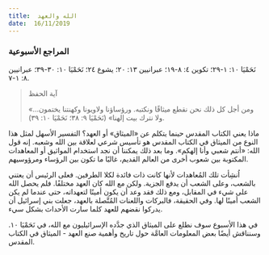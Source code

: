 ```yaml
---
title:  الله والعهد
date:  16/11/2019
---
```


### المراجع الأسبوعية
نَحَمْيَا ١٠: ١-٢٩؛ تكوين ٤: ٨-١٩؛ عبرانيين ١٣: ٢٠؛ يشوع ٢٤؛ نَحَمْيَا ١٠: ٣٠-٣٩؛ عبرانيين ٨: ١-٧.

> <p>آية الحفظ</p>
> «ومن أجل كل ذلك نحن نقطع ميثاقًا ونكتبه. ورؤساؤنا ولاويونا وكهنتنا يختمون… ولا نترك بيت إلهنا» (نَحَمْيَا ٩: ٣٨؛ نَحَمْيَا ١٠: ٣٩).

ماذا يعني الكتاب المقدس حينما يتكلم عن «الميثاق» أو العهد؟ التفسير الأسهل لمثل هذا النوع من الميثاق في الكتاب المقدس هو تأسيس شرعي لعلاقة بين الله وشعبه. إنه قول الله: «أنتم شعبي وأنا إلهكم». وما بعد ذلك يمكننا أن نجد استخدام المواثيق أو المعاهدات المكتوبة بين شعوب أخرى من العالم القديم، غالبًا ما تكون بين الرؤساء ومرؤوسيهم.

اُنشِأت تلك المُعاهدات لأنها كانت ذات فائدة لكلا الطرفين. فعلى الرئيس أن يعتني بالشعب، وعلى الشعب أن يدفع الجزية. ولكن مع الله كان العهد مختلفًا. فلم يحصل الله على شيء في المقابل، ومع ذلك فقد وعد أن يكون أمينًا لتعهداته، حتى عندما لم يكن الشعب أمينًا لها. وفي الحقيقة، فالبركات واللعنات المُتَّصلة بالعهد، جعلت بني إسرائيل أن يدركوا نقضهم للعهد كلما سارت الأحداث بشكل سيء.

في هذا الأسبوع سوف نطلع على الميثاق الذي جدَّده الإسرائيليون مع الله، في نَحَمْيَا ١٠. وسنناقش أيضًا بعض المعلومات العامَّة حول تاريخ وأهمية صنع العهد - الميثاق في الكتاب المقدس.